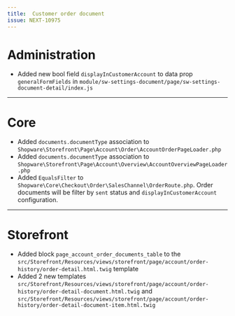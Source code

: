 ```yaml
---
title:  Customer order document
issue: NEXT-10975
---
```

# Administration
* Added new bool field `displayInCustomerAccount` to data prop `generalFormFields` in `module/sw-settings-document/page/sw-settings-document-detail/index.js`
___
# Core
* Added `documents.documentType` association to `Shopware\Storefront\Page\Account\Order\AccountOrderPageLoader.php`
* Added `documents.documentType` association to `Shopware\Storefront\Page\Account\Overview\AccountOverviewPageLoader.php`
* Added `EqualsFilter` to `Shopware\Core\Checkout\Order\SalesChannel\OrderRoute.php`. Order documents will be filter by `sent` status and `displayInCustomerAccount` configuration.
___
# Storefront
* Added block `page_account_order_documents_table` to the `src/Storefront/Resources/views/storefront/page/account/order-history/order-detail.html.twig` template
* Added 2 new templates `src/Storefront/Resources/views/storefront/page/account/order-history/order-detail-document.html.twig` and `src/Storefront/Resources/views/storefront/page/account/order-history/order-detail-document-item.html.twig`
